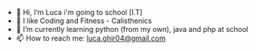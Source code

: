 - 👋 Hi, I’m Luca i'm going to school [I.T]
- 👀 I like Coding and Fitness - Calisthenics
- 🌱 I’m currently learning python (from my own), java and php at school
- 📫 How to reach me: luca.ghir04@gmail.com
